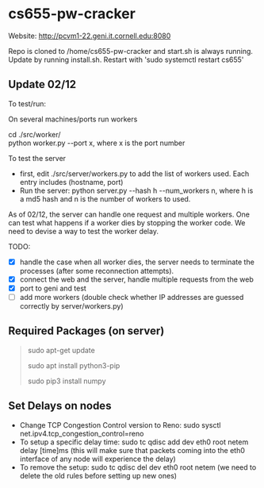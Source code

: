 # cs655-pw-cracker

Website: http://pcvm1-22.geni.it.cornell.edu:8080

Repo is cloned to /home/cs655-pw-cracker and start.sh is always running. Update by running install.sh. Restart with 'sudo systemctl restart cs655'

## Update 02/12

To test/run:

On several machines/ports run workers

cd ./src/worker/  
python worker.py --port x, where x is the port number

To test the server
* first, edit ./src/server/workers.py to add the list of workers used. Each entry includes (hostname, port)
* Run the server: python server.py --hash h --num_workers n, where h is a md5 hash and n is the number of workers to used.

As of 02/12, the server can handle one request and multiple workers. One can test what happens if a worker dies by stopping the worker code. We need to devise a way to test the worker delay. 

TODO:   
- [x] handle the case when all worker dies, the server needs to terminate the processes (after some reconnection attempts).  
- [x] connect the web and the server, handle multiple requests from the web
- [x] port to geni and test
- [ ] add more workers (double check whether IP addresses are guessed correctly by server/workers.py)

## Required Packages (on server)

> sudo apt-get update
> 
> sudo apt install python3-pip
> 
> sudo pip3 install numpy

## Set Delays on nodes

* Change TCP Congestion Control version to Reno: sudo sysctl net.ipv4.tcp_congestion_control=reno 
* To setup a specific delay time: sudo tc qdisc add dev eth0 root netem delay [time]ms (this will make sure that packets coming into the eth0 interface of any node will experience the delay)
* To remove the setup: sudo tc qdisc del dev eth0 root netem (we need to delete the old rules before setting up new ones)
